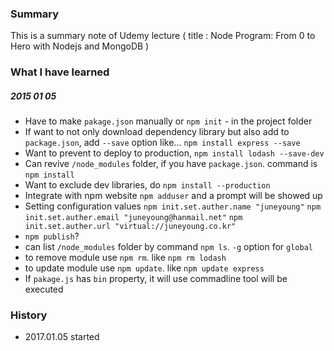 ### Summary

This is a summary note of Udemy lecture ( title : Node Program: From 0 to Hero with Nodejs and MongoDB  )

### What I have learned

##### 2015 01 05 
- Have to make `pakage.json` manually or `npm init` - in the project folder
- If want to not only download dependency library but also add to `package.json`, add `--save` option like... `npm install express --save`
- Want to prevent to deploy to production, `npm install lodash --save-dev`
- Can revive `/node_modules` folder, if you have `package.json`. command is `npm install`
- Want to exclude dev libraries, do `npm install --production`
- Integrate with npm website 
	`npm adduser` and a prompt will be showed up
- Setting configuration values 
	`npm init.set.auther.name "juneyoung"`
	`npm init.set.auther.email "juneyoung@hanmail.net"`
	`npm init.set.auther.url "virtual://juneyoung.co.kr"`
- `npm publish`?
- can list `/node_modules` folder by command `npm ls`. `-g` option for `global`
- to remove module use `npm rm`. like `npm rm lodash`
- to update module use `npm update`. like `npm update express`
- If `pakage.js` has `bin` property, it will use commadline tool will be executed


### History

- 2017.01.05 started

